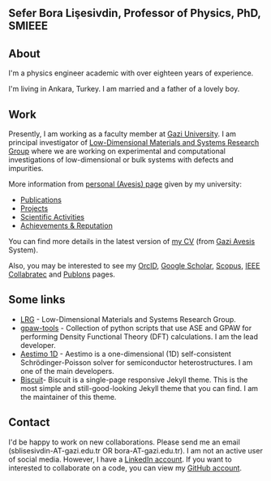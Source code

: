 ## **Sefer Bora Lişesivdin**, Professor of Physics, PhD, SMIEEE

## About
I'm a physics engineer academic with over eighteen years of experience.

I'm living in Ankara, Turkey. I am married and a father of a lovely boy.

## Work
Presently, I am working as a faculty member at [Gazi University](https://www.gazi.edu.tr). I am principal investigator of [Low-Dimensional Materials and Systems Research Group](https://lrgresearch.org) where we are working on experimental and computational investigations of low-dimensional or bulk systems with defects and impurities. 

More information from [personal (Avesis) page](https://avesis.gazi.edu.tr/bora) given by my university:
* [Publications](https://avesis.gazi.edu.tr/bora/publications)
* [Projects](https://avesis.gazi.edu.tr/bora/projects)
* [Scientific Activities](https://avesis.gazi.edu.tr/bora/scientificactivities)
* [Achievements & Reputation](https://avesis.gazi.edu.tr/bora/achievements)

You can find more details in the latest version of [my CV](https://avesis.gazi.edu.tr/bora/indir?languageCode=en) (from [Gazi Avesis](https://avesis.gazi.edu.tr/bora) System).

Also, you may be interested to see my [OrcID](https://orcid.org/0000-0001-9635-6770), [Google Scholar](https://scholar.google.com.tr/citations?user=WpVqsEkAAAAJ), [Scopus](https://www.scopus.com/authid/detail.uri?authorId=16242267700), [IEEE Collabratec](https://ieee-collabratec.ieee.org/app/p/sblisesivdin) and [Publons](https://publons.com/researcher/A-9748-2008) pages.

## Some links
- [LRG](https://lrgresearch.org) - Low-Dimensional Materials and Systems Research Group.
- [gpaw-tools](http://www.lrgresearch.org/gpaw-tools/) - Collection of python scripts that use ASE and GPAW for performing Density Functional Theory (DFT) calculations. I am the lead developer.
- [Aestimo 1D](http://www.aestimosolver.org/) - Aestimo is a one-dimensional (1D) self-consistent Schrödinger-Poisson solver for semiconductor heterostructures. I am one of the main developers.
- [Biscuit](https://sblisesivdin.github.io/biscuit/)- Biscuit is a single-page responsive Jekyll theme. This is the most simple and still-good-looking Jekyll theme that you can find. I am the maintainer of this theme.

## Contact
I'd be happy to work on new collaborations. Please send me an email (sblisesivdin-AT-gazi.edu.tr OR bora-AT-gazi.edu.tr). I am not an active user of social media. However, I have a [LinkedIn account](https://www.linkedin.com/in/sblisesivdin). If you want to interested to collaborate on a code, you can view my [GitHub account](https://github.com/sblisesivdin).
